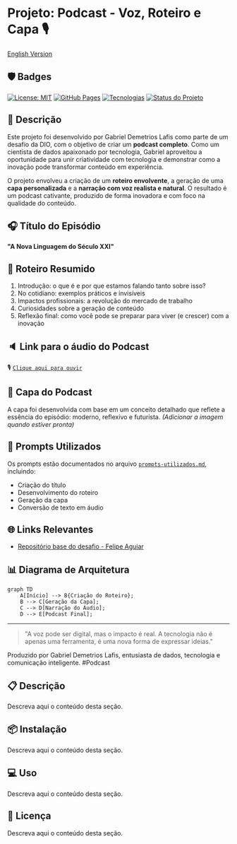 # Projeto: Podcast - Voz, Roteiro e Capa 🎙️

[English Version](./README_en.md)

## 🛡️ Badges
[![License: MIT](https://img.shields.io/badge/License-MIT-yellow.svg)](https://opensource.org/licenses/MIT)
[![GitHub Pages](https://img.shields.io/badge/GitHub%20Pages-Ativo-brightgreen.svg)](https://galafis.github.io/Criando-um-Podcast-com-IAs-Generativas/)
[![Tecnologias](https://img.shields.io/badge/Tecnologias-Markdown%2C%20MP3-blue.svg)](https://github.com/galafis/Criando-um-Podcast-com-IAs-Generativas#tecnologias)
[![Status do Projeto](https://img.shields.io/badge/Status-Em%20Desenvolvimento-yellow.svg)](https://github.com/galafis/Criando-um-Podcast-com-IAs-Generativas#status-do-projeto)

## 📒 Descrição
Este projeto foi desenvolvido por Gabriel Demetrios Lafis como parte de um desafio da DIO, com o objetivo de criar um **podcast completo**. Como um cientista de dados apaixonado por tecnologia, Gabriel aproveitou a oportunidade para unir criatividade com tecnologia e demonstrar como a inovação pode transformar conteúdo em experiência.

O projeto envolveu a criação de um **roteiro envolvente**, a geração de uma **capa personalizada** e a **narração com voz realista e natural**. O resultado é um podcast cativante, produzido de forma inovadora e com foco na qualidade do conteúdo.

## 🎧 Título do Episódio
**"A Nova Linguagem do Século XXI"**

## 🧠 Roteiro Resumido
1. Introdução: o que é e por que estamos falando tanto sobre isso?
2. No cotidiano: exemplos práticos e invisíveis
3. Impactos profissionais: a revolução do mercado de trabalho
4. Curiosidades sobre a geração de conteúdo
5. Reflexão final: como você pode se preparar para viver (e crescer) com a inovação

## 🔈 Link para o áudio do Podcast
🎙️ [`Clique aqui para ouvir`](./gabriel-demetrios-lafis.mp3)

## 🎨 Capa do Podcast
A capa foi desenvolvida com base em um conceito detalhado que reflete a essência do episódio: moderno, reflexivo e futurista. *(Adicionar a imagem quando estiver pronta)*

## 💬 Prompts Utilizados
Os prompts estão documentados no arquivo [`prompts-utilizados.md`](./prompts-utilizados.md), incluindo:
- Criação do título
- Desenvolvimento do roteiro
- Geração da capa
- Conversão de texto em áudio

## 🌐 Links Relevantes
- [Repositório base do desafio - Felipe Aguiar](https://github.com/felipeAguiarCode/prompts-for-podcast-generate-by-ia)

## 📊 Diagrama de Arquitetura
```mermaid
graph TD
    A[Início] --> B{Criação do Roteiro};
    B --> C[Geração da Capa];
    C --> D[Narração do Áudio];
    D --> E[Podcast Final];
```

---

> "A voz pode ser digital, mas o impacto é real. A tecnologia não é apenas uma ferramenta, é uma nova forma de expressar ideias."

Produzido por Gabriel Demetrios Lafis, entusiasta de dados, tecnologia e comunicação inteligente. #Podcast


## 📋 Descrição

Descreva aqui o conteúdo desta seção.


## 📦 Instalação

Descreva aqui o conteúdo desta seção.


## 💻 Uso

Descreva aqui o conteúdo desta seção.


## 📄 Licença

Descreva aqui o conteúdo desta seção.

